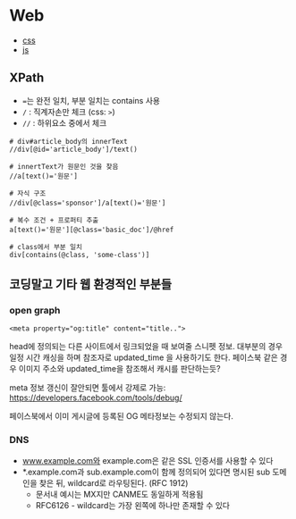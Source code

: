 # Web

- [css](./css.md)
- [js](./js.md)


## XPath

- `=`는 완전 일치, 부분 일치는 contains 사용
- `/` : 직계자손만 체크 (css: `>`)
- `//` : 하위요소 중에서 체크

```
# div#article_body의 innerText
//div[@id='article_body']/text()

# innertText가 원문인 것을 찾음
//a[text()='원문']

# 자식 구조
//div[@class='sponsor']/a[text()='원문']

# 복수 조건 + 프로퍼티 추출
a[text()='원문'][@class='basic_doc']/@href

# class에서 부분 일치
div[contains(@class, 'some-class')]
```


## 코딩말고 기타 웹 환경적인 부분들

### open graph

```
<meta property="og:title" content="title..">
```

head에 정의되는 다른 사이트에서 링크되었을 때 보여줄 스니펫 정보.
대부분의 경우 일정 시간 캐싱을 하며 참조자로 updated_time 을 사용하기도 한다.
페이스북 같은 경우 이미지 주소와 updated_time을 참조해서 캐시를 판단하는듯?

meta 정보 갱신이 잘안되면 툴에서 강제로 가능: https://developers.facebook.com/tools/debug/

페이스북에서 이미 게시글에 등록된 OG 메타정보는 수정되지 않는다.


### DNS

- www.example.com와 example.com은 같은 SSL 인증서를 사용할 수 있다
- *.example.com과 sub.example.com이 함께 정의되어 있다면 명시된 sub 도메인을 찾은 뒤, wildcard로 라우팅된다. (RFC 1912)
  - 문서내 예시는 MX지만 CANME도 동일하게 적용됨
  - RFC6126 - wildcard는 가장 왼쪽에 하나만 존재할 수 있다

